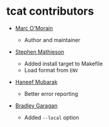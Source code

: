 # tcat contributors

- [Marc O'Morain](https://github.com/marcomorain)
  - Author and maintainer

- [Stephen Mathieson](https://github.com/stephenmathieson)
  - Added install target to Makefile
  - Load format from `ENV`

- [Haneef Mubarak](https://github.com/haneefmubarak)
  - Better error reporting

- [Bradley Garagan](https://github.com/marchelzo)
  - Added `--local` option


